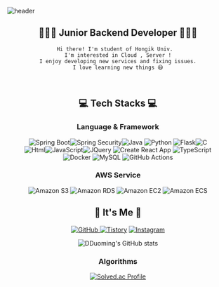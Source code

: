 ![header](https://capsule-render.vercel.app/api?type=rounded&color=FFB3C7&height=150&descAlign=50&fontAlign=50&section=header&text=SooyoungLee&fontSize=65&fontColor=2E2E2E&animation=twinkling)  


<div align="center">
    
## 👩🏻‍💻 Junior Backend Developer 👩🏻‍💻 
    
    Hi there! I'm student of Hongik Univ.  
    I'm interested in Cloud , Server !
    I enjoy developing new services and fixing issues.
    I love learning new things 😆
    
<br/>
    
## 💻  Tech Stacks  💻
    
###  Language & Framework 
<img alt="Spring Boot" src ="https://img.shields.io/badge/Spring Boot-6DB33F.svg?&style=for-the-badge&logo=Spring Bootg&logoColor=white"/><img alt="Spring Security" src ="https://img.shields.io/badge/Spring Security-6DB33F.svg?&style=for-the-badge&logo=Spring Security&logoColor=white"/><img alt="Java" src ="https://img.shields.io/badge/Java-007396.svg?&style=for-the-badge&logo=Java&logoColor=white"/> <img alt="Python" src ="https://img.shields.io/badge/Python-3776AB.svg?&style=for-the-badge&logo=npm&logoColor=white"/>  <img alt="Flask" src ="https://img.shields.io/badge/Flask-000000.svg?&style=for-the-badge&logo=Flask&logoColor=white"/><img alt="C" src ="https://img.shields.io/badge/C-A8B9CC.svg?&style=for-the-badge&logo=C&logoColor=white"/> <br/> 
<img alt="Html" src ="https://img.shields.io/badge/HTML-E34F26.svg?&style=for-the-badge&logo=HTML5&logoColor=white"/><img alt="JavaScript" src ="https://img.shields.io/badge/JavaScript-F7DF1E.svg?&style=for-the-badge&logo=npm&logoColor=white"/><img alt="JQuery" src ="https://img.shields.io/badge/JQuery-0769AD .svg?&style=for-the-badge&logo=JQuery&logoColor=white"/> 
 <img alt="Create React App" src ="https://img.shields.io/badge/Create React App-09D3AC.svg?&style=for-the-badge&logo=Create React App&logoColor=white"/>
<img alt="TypeScript" src ="https://img.shields.io/badge/TypeScript-3178C6.svg?&style=for-the-badge&logo=TypeScript&logoColor=white"/>
<br/><img alt="Docker" src ="https://img.shields.io/badge/Docker-2496ED.svg?&style=for-the-badge&logo=Docker&logoColor=white"/>
<img alt="MySQL" src ="https://img.shields.io/badge/MySQL-4479A1.svg?&style=for-the-badge&logo=MySQL&logoColor=white"/>
<img alt="GitHub Actions" src ="https://img.shields.io/badge/GitHub Actions-2088FF.svg?&style=for-the-badge&logo=GitHub Actions&logoColor=white"/>
###  AWS Service 
<img alt="Amazon S3" src ="https://img.shields.io/badge/Amazon S3-569A31.svg?&style=for-the-badge&logo=Amazon S3&logoColor=white"/>
<img alt="Amazon RDS" src ="https://img.shields.io/badge/Amazon RDS-569A31.svg?&style=for-the-badge&logo=Amazon RDS&logoColor=white"/>
<img alt="Amazon EC2" src ="https://img.shields.io/badge/Amazon EC2-FF9900.svg?&style=for-the-badge&logo=Amazon EC2&logoColor=white"/>
<img alt="Amazon ECS" src ="https://img.shields.io/badge/Amazon ECS-FF9900.svg?&style=for-the-badge&logo=Amazon ECS&logoColor=white"/>
<br/>

  
## 🌸 It's Me 🌸 
<a href = "https://github.com/imdduoming"><img alt="GitHub" src ="https://img.shields.io/badge/GitHub-181717.svg?&style=for-the-badge&logo=GitHub&logoColor=white"/>
</a> <a href = "https://imdduoming.tistory.com/"> <img alt="Tistory" src ="https://img.shields.io/badge/Tistory-orange.svg?&style=for-the-badge"/></a>
</a> <a href = "https://instagram.com/imdduoming"> <img alt="Instagram" src ="https://img.shields.io/badge/Instagram-E4405F.svg?&style=for-the-badge&logo=Instagram&logoColor=white"/></a>

![DDuoming's GitHub stats](https://github-readme-stats.vercel.app/api?username=imdduoming&show_icons=true&theme=radical)
### Algorithms
[![Solved.ac Profile](http://mazassumnida.wtf/api/v2/generate_badge?boj=serendipity)](https://solved.ac/serendipity/)

<br/>

</div>

